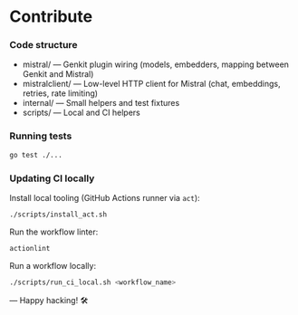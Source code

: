 # Contribute


### Code structure

- mistral/ — Genkit plugin wiring (models, embedders, mapping between Genkit and Mistral)
- mistralclient/ — Low-level HTTP client for Mistral (chat, embeddings, retries, rate limiting)
- internal/ — Small helpers and test fixtures
- scripts/ — Local and CI helpers

### Running tests

```bash
go test ./...
```

### Updating CI locally

Install local tooling (GitHub Actions runner via `act`):

```bash
./scripts/install_act.sh
```

Run the workflow linter:

```bash
actionlint
```

Run a workflow locally:

```bash
./scripts/run_ci_local.sh <workflow_name>
```

— Happy hacking! 🛠️